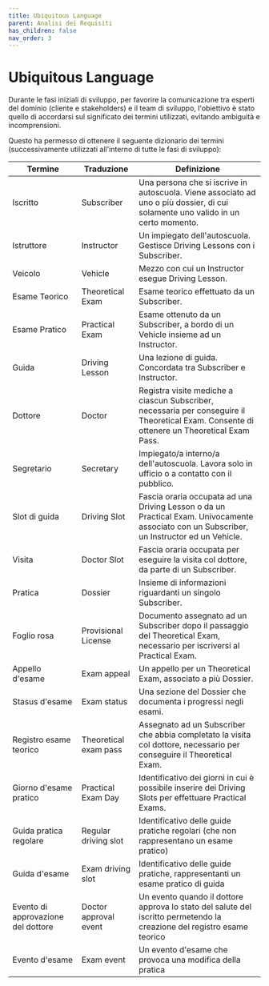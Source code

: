 ```yaml
---
title: Ubiquitous Language
parent: Analisi dei Requisiti
has_children: false
nav_order: 3
---
```



# Ubiquitous Language
Durante le fasi iniziali di sviluppo, per favorire la comunicazione tra esperti del dominio (cliente e stakeholders) e il team di sviluppo, l'obiettivo è stato quello di accordarsi sul significato dei termini utilizzati, evitando ambiguità e incomprensioni.

Questo ha permesso di ottenere il seguente dizionario dei termini (successivamente utilizzati all'interno di tutte le fasi di sviluppo):

| Termine                         | Traduzione                 | Definizione                                                                                                                                 |
|---------------------------------|----------------------------|---------------------------------------------------------------------------------------------------------------------------------------------|
| Iscritto                        | Subscriber                 | Una persona che si iscrive in autoscuola. Viene associato ad uno o più dossier, di cui solamente uno valido in un certo momento.            |
| Istruttore                      | Instructor                 | Un impiegato dell'autoscuola. Gestisce Driving Lessons con i Subscriber.                                                                    |
| Veicolo                         | Vehicle                    | Mezzo con cui un Instructor esegue Driving Lesson.                                                                                          |
| Esame Teorico                   | Theoretical Exam           | Esame teorico effettuato da un Subscriber.                                                                                                  |
| Esame Pratico                   | Practical Exam             | Esame ottenuto da un Subscriber, a bordo di un Vehicle insieme ad un Instructor.                                                            |
| Guida                           | Driving Lesson             | Una lezione di guida. Concordata tra Subscriber e Instructor.                                                                               |
| Dottore                         | Doctor                     | Registra visite mediche a ciascun Subscriber, necessaria per conseguire il Theoretical Exam. Consente di ottenere un Theoretical Exam Pass. |
| Segretario                      | Secretary                  | Impiegato/a interno/a dell'autoscuola. Lavora solo in ufficio o a contatto con il pubblico.                                                 |
| Slot di guida                   | Driving Slot               | Fascia oraria occupata ad una Driving Lesson o da un Practical Exam. Univocamente associato con un Subscriber, un Instructor ed un Vehicle. |
| Visita                          | Doctor Slot                | Fascia oraria occupata per eseguire la visita col dottore, da parte di un Subscriber.                                                       |
| Pratica                         | Dossier                    | Insieme di informazioni riguardanti un singolo Subscriber.                                                                                  |
| Foglio rosa                     | Provisional License        | Documento assegnato ad un Subscriber dopo il passaggio del Theoretical Exam, necessario per iscriversi al Practical Exam.                   |
| Appello d'esame                 | Exam appeal                | Un appello per un Theoretical Exam, associato a più Dossier.                                                                                |
| Stasus d'esame                  | Exam status                | Una sezione del Dossier che documenta i progressi negli esami.                                                                              |
| Registro esame teorico          | Theoretical exam pass      | Assegnato ad un Subscriber che abbia completato la visita col dottore, necessario per conseguire il Theoretical Exam.                       |
| Giorno d'esame pratico          | Practical Exam Day         | Identificativo dei giorni in cui è possibile inserire dei Driving Slots per effettuare Practical Exams.                                     |
| Guida pratica regolare          | Regular driving slot       | Identificativo delle guide pratiche regolari (che non rappresentano un esame pratico)                                                       |
| Guida d'esame                   | Exam driving slot          | Identificativo delle guide pratiche, rappresentanti un esame pratico di guida                                                               |
| Evento di approvazione del dottore | Doctor approval event      | Un evento quando il dottore approva lo stato del salute del iscritto permetendo la creazione del registro esame teorico                     |  
 | Evento d'esame                  | Exam event                 | Un evento d'esame che provoca una modifica della pratica                                                                                    |  